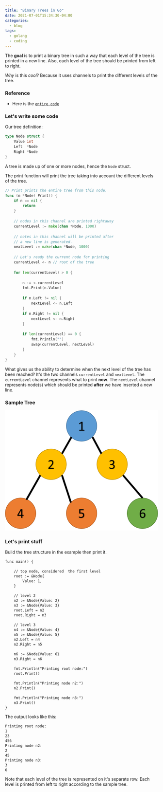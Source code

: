 ```yaml
---
title: "Binary Trees in Go"
date: 2021-07-01T15:34:30-04:00
categories:
  - blog
tags:
  - golang
  - coding
---
```


The **goal** is to print a binary tree in such a way that each level of the tree is printed in a new line. Also, each level of the tree should be printed from left to right.

*Why* is this _cool_? Because it uses channels to print the different levels of the tree.

### Reference

* Here is the [`entire code`](https://github.com/rexposadas/notes/blob/master/blog/trees/main.go)


### Let's write some code

Our tree definition: 

```go
type Node struct {
    Value int
    Left  *Node
    Right *Node
}
```

A tree is made up of one or more nodes, hence the `Node` struct.

The print function will print the tree taking into account the different levels of the tree. 

```go
// Print prints the entire tree from this node.	
func (n *Node) Print() {
	if n == nil {
		return
	}

	// nodes in this channel are printed rightaway
	currentLevel := make(chan *Node, 1000)

	// notes in this channel will be printed after
	// a new line is generated.
	nextLevel := make(chan *Node, 1000)

	// Let's ready the current node for printing
	currentLevel <- n // root of the tree

	for len(currentLevel) > 0 {

		n := <-currentLevel
		fmt.Print(n.Value)

		if n.Left != nil {
			nextLevel <- n.Left
		}
		if n.Right != nil {
			nextLevel <- n.Right
		}

		if len(currentLevel) == 0 {
			fmt.Println("")
			swap(currentLevel, nextLevel)
		}
	}
}
```

What gives us the ability to determine when the next level of the tree has been reached? It's the two channels `currentLevel` and `nextLevel`.  The `currentLevel` channel represents what to print **now**. The `nextLevel` channel represents node(s) which should be printed **after** we have inserted a new line. 

### Sample Tree

<img src="/assets/images/tree.png" alt="Drawing"/>


### Let's print stuff

Build the tree structure in the example then print it. 

	func main() {
	
		// top node, considered  the first level
		root := &Node{
			Value: 1,
		}
	
		// level 2
		n2 := &Node{Value: 2}
		n3 := &Node{Value: 3}
		root.Left = n2
		root.Right = n3
	
		// level 3
		n4 := &Node{Value: 4}
		n5 := &Node{Value: 5}
		n2.Left = n4
		n2.Right = n5
	
		n6 := &Node{Value: 6}
		n3.Right = n6
	
		fmt.Println("Printing root node:")
		root.Print()
	
		fmt.Println("Printing node n2:")
		n2.Print()
	
		fmt.Println("Printing node n3:")
		n3.Print()
	}

The output looks like this:

	Printing root node:
	1
	23
	456
	Printing node n2:
	2
	45
	Printing node n3:
	3
	6

Note that each level of the tree is represented on it's separate row.  Each level is printed from left to right according to the sample tree. 